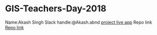 # GIS-Teachers-Day-2018


Name:Akash Singh
Slack handle:@Akash.abnd
[project live app](https://youtu.be/HNXZI2-Fk3s)
Repo link 
[Repo link](https://github.com/Akash4097/TeachersDayCard.ABNDChallenge)
